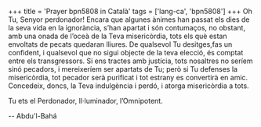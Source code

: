 +++
title = 'Prayer bpn5808 in Català'
tags = ['lang-ca', 'bpn5808']
+++
Oh Tu, Senyor perdonador! Encara que algunes ànimes han passat els dies de la seva vida en la ignorància, s’han apartat i són contumaços, no obstant, amb una onada de l’oceà de la Teva misericòrdia, tots els què estan envoltats de pecats quedaran lliures. De qualsevol Tu desitges,fas un confident, i qualsevol que no sigui objecte de la teva elecció, és comptat entre els transgressors. Si ens tractes amb justícia, tots nosaltres no seríem sinó pecadors, i mereixeríem ser apartats de Tu; però si Tu defenses la misericòrdia, tot pecador serà purificat i tot estrany es convertirà en amic. Concedeix, doncs, la Teva indulgència i perdó, i atorga misericòrdia a tots.

Tu ets el Perdonador, Il·luminador, l’Omnipotent.

-- Abdu'l-Bahá

